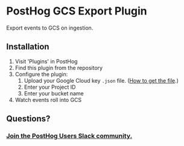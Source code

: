 # PostHog GCS Export Plugin

Export events to GCS on ingestion.

## Installation

1. Visit 'Plugins' in PostHog
2. Find this plugin from the repository
3. Configure the plugin:
   1. Upload your Google Cloud key `.json` file. ([How to get the file](https://cloud.google.com/bigquery/docs/reference/libraries).)
   2. Enter your Project ID
   3. Enter your bucket name 
4. Watch events roll into GCS
   
## Questions?

### [Join the PostHog Users Slack community.](https://posthog.com/slack)

